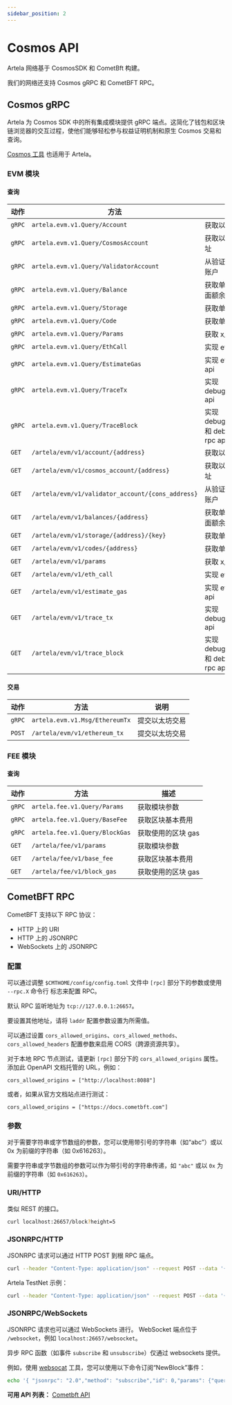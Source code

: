 ```yaml
---
sidebar_position: 2
---
```


# Cosmos API

Artela 网络基于 CosmosSDK 和 CometBft 构建。

我们的网络还支持 Cosmos gRPC 和 CometBFT RPC。

## Cosmos gRPC

Artela 为 Cosmos SDK 中的所有集成模块提供 gRPC 端点。这简化了钱包和区块链浏览器的交互过程，使他们能够轻松参与权益证明机制和原生 Cosmos 交易和查询。

[Cosmos 工具](https://v1.cosmos.network/rpc/v0.45.1) 也适用于 Artela。

### EVM 模块

#### 查询

| 动作   | 方法                                              | 描述                                                         |
| ------ | ------------------------------------------------- | ------------------------------------------------------------ |
| `gRPC` | `artela.evm.v1.Query/Account`                     | 获取以太坊账户                                               |
| `gRPC` | `artela.evm.v1.Query/CosmosAccount`               | 获取以太坊账户的 Cosmos 地址                                 |
| `gRPC` | `artela.evm.v1.Query/ValidatorAccount`            | 从验证器共识地址获取以太坊账户                               |
| `gRPC` | `artela.evm.v1.Query/Balance`                     | 获取单个 EthAccount 的 EVM 面额余额。                        |
| `gRPC` | `artela.evm.v1.Query/Storage`                     | 获取单个账户所有代币的余额                                   |
| `gRPC` | `artela.evm.v1.Query/Code`                        | 获取单个账户所有币的余额                                     |
| `gRPC` | `artela.evm.v1.Query/Params`                      | 获取 x/evm 模块参数                                          |
| `gRPC` | `artela.evm.v1.Query/EthCall`                     | 实现 eth_call rpc api                                        |
| `gRPC` | `artela.evm.v1.Query/EstimateGas`                 | 实现 eth_estimateGas rpc api                                 |
| `gRPC` | `artela.evm.v1.Query/TraceTx`                     | 实现 debug_traceTransaction rpc api                          |
| `gRPC` | `artela.evm.v1.Query/TraceBlock`                  | 实现 debug_traceBlockByNumber 和 debug_traceBlockByHash rpc api |
| `GET`  | `/artela/evm/v1/account/{address}`                | 获取以太坊账户                                               |
| `GET`  | `/artela/evm/v1/cosmos_account/{address}`         | 获取以太坊账户的 Cosmos 地址                                 |
| `GET`  | `/artela/evm/v1/validator_account/{cons_address}` | 从验证器共识地址获取以太坊账户                               |
| `GET`  | `/artela/evm/v1/balances/{address}`               | 获取单个 EthAccount 的 EVM 面额余额。                        |
| `GET`  | `/artela/evm/v1/storage/{address}/{key}`          | 获取单个账户所有代币的余额                                   |
| `GET`  | `/artela/evm/v1/codes/{address}`                  | 获取单个账户所有代币的余额                                   |
| `GET`  | `/artela/evm/v1/params`                           | 获取 x/evm 模块的参数                                        |
| `GET`  | `/artela/evm/v1/eth_call`                         | 实现 eth_call rpc api                                        |
| `GET`  | `/artela/evm/v1/estimate_gas`                     | 实现 eth_estimateGas rpc api                                 |
| `GET`  | `/artela/evm/v1/trace_tx`                         | 实现 debug_traceTransaction rpc api                          |
| `GET`  | `/artela/evm/v1/trace_block`                      | 实现 debug_traceBlockByNumber 和 debug_traceBlockByHash rpc api |

#### 交易

| 动作   | 方法                           | 说明           |
| ------ | ------------------------------ | -------------- |
| `gRPC` | `artela.evm.v1.Msg/EthereumTx` | 提交以太坊交易 |
| `POST` | `/artela/evm/v1/ethereum_tx`   | 提交以太坊交易 |

### FEE 模块

#### 查询

| 动作   | 方法                           | 描述               |
| ------ | ------------------------------ | ------------------ |
| `gRPC` | `artela.fee.v1.Query/Params`   | 获取模块参数       |
| `gRPC` | `artela.fee.v1.Query/BaseFee`  | 获取区块基本费用   |
| `gRPC` | `artela.fee.v1.Query/BlockGas` | 获取使用的区块 gas |
| `GET`  | `/artela/fee/v1/params`        | 获取模块参数       |
| `GET`  | `/artela/fee/v1/base_fee`      | 获取区块基本费用   |
| `GET`  | `/artela/fee/v1/block_gas`     | 获取使用的区块 gas |

## CometBFT RPC

CometBFT 支持以下 RPC 协议：

* HTTP 上的 URI
* HTTP 上的 JSONRPC
* WebSockets 上的 JSONRPC

### 配置

可以通过调整 `$CMTHOME/config/config.toml` 文件中 `[rpc]` 部分下的参数或使用 `--rpc.X` 命令行
标志来配置 RPC。

默认 RPC 监听地址为 `tcp://127.0.0.1:26657`。

要设置其他地址，请将 `laddr` 配置参数设置为所需值。

可以通过设置 `cors_allowed_origins`、`cors_allowed_methods`、`cors_allowed_headers`
配置参数来启用 CORS（跨源资源共享）。

对于本地 RPC 节点测试，请更新 `[rpc]` 部分下的 `cors_allowed_origins` 属性。添加此 OpenAPI 文档托管的 URL，例如：

`cors_allowed_origins = ["http://localhost:8088"]`

或者，如果从官方文档站点进行测试：

`cors_allowed_origins = ["https://docs.cometbft.com"]`

### 参数

对于需要字符串或字节数组的参数，您可以使用带引号的字符串（如“abc”）或以 0x 为前缀的字符串（如 0x616263）。

需要字符串或字节数组的参数可以作为带引号的字符串传递，如 `"abc"` 或以 `0x` 为前缀的字符串（如 `0x616263`）。

### URI/HTTP

类似 REST 的接口。

```bash
curl localhost:26657/block?height=5
```

### JSONRPC/HTTP

JSONRPC 请求可以通过 HTTP POST 到根 RPC 端点。

```bash
curl --header "Content-Type: application/json" --request POST --data '{"method": "block", "params": ["5"], "id": 1}' localhost:26657
```

Artela TestNet 示例：

```bash
curl --header "Content-Type: application/json" --request POST --data '{"method": "block", "params": ["5"], "id": 1}' 47.251.14.47:26657
```

### JSONRPC/WebSockets

JSONRPC 请求也可以通过 WebSockets 进行。
WebSocket 端点位于 `/websocket`，例如 `localhost:26657/websocket`。

异步 RPC 函数（如事件 `subscribe` 和 `unsubscribe`）仅通过 websockets 提供。

例如，使用 [websocat](https://github.com/vi/websocat) 工具，您可以使用以下命令订阅“NewBlock”事件：

```bash
echo '{ "jsonrpc": "2.0","method": "subscribe","id": 0,"params": {"query": "tm.event='"'NewBlock'"'"} }' | websocat -n -t ws://127.0.0.1:26657/websocket
```

**可用 API 列表：** [Cometbft API](https://docs.cometbft.com/v0.38/rpc/#/Info)
